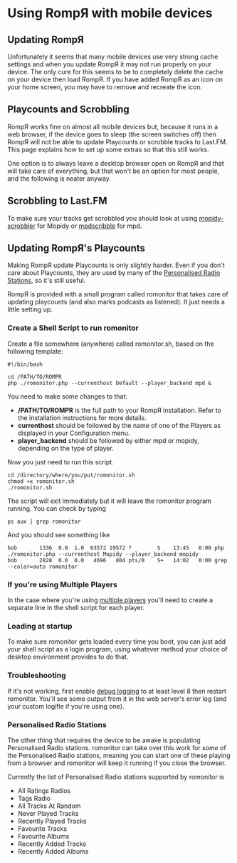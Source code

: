 # Using RompЯ with mobile devices

## Updating RompЯ

Unfortunately it seems that many mobile devices use very strong cache settings and when you update RompЯ it may not run properly on your device. The only cure for this seems to be to completely delete the cache on your device then load RompЯ. If you have added RompЯ as an icon on your home screen, you may have to remove and recreate the icon.

## Playcounts and Scrobbling

RompЯ works fine on almost all mobile devices but, because it runs in a web browser, if the device goes to sleep (the screen switches off) then RompЯ will not be able to update Playcounts or scrobble tracks to Last.FM. This page explains how to set up some extras so that this still works.

One option is to always leave a desktop browser open on RompЯ and that will take care of everything, but that won't be an option for most people, and the following is neater anyway.

## Scrobbling to Last.FM

To make sure your tracks get scrobbled you should look at using [mopidy-scrobbler](https://github.com/mopidy/mopidy-scrobbler) for Mopidy or [mpdscribble](https://www.musicpd.org/clients/mpdscribble/) for mpd.

## Updating RompЯ's Playcounts

Making RompЯ update Playcounts is only slightly harder. Even if you don't care about Playcounts, they are used by many of the [Personalised Radio Stations](/RompR/Personalised-Radio), so it's still useful.

RompЯ is provided with a small program called romonitor that takes care of updating playcounts (and also marks podcasts as listened). It just needs a little setting up.

### Create a Shell Script to run romonitor

Create a file somewhere (anywhere) called romonitor.sh, based on the following template:

    #!/bin/bash

    cd /PATH/TO/ROMPR
    php ./romonitor.php --currenthost Default --player_backend mpd &

You need to make some changes to that:

* **/PATH/TO/ROMPR** is the full path to your RompЯ installation. Refer to the installation instructions for more details.
* **currenthost** should be followed by the name of one of the Players as displayed in your Configuration menu.
* **player_backend** should be followed by either mpd or mopidy, depending on the type of player.

Now you just need to run this script.

    cd /directory/where/you/put/romonitor.sh
    chmod +x romonitor.sh
    ./romonitor.sh

The script will exit immediately but it will leave the romonitor program running. You can check by typing

    ps aux | grep romonitor

And you should see something like

    bob       1336  0.0  1.0  63572 19572 ?        S    13:45   0:00 php ./romonitor.php --currenthost Mopidy --player_backend mopidy
    bob       2828  0.0  0.0   4696   804 pts/0    S+   14:02   0:00 grep --color=auto romonitor

### If you're using Multiple Players

In the case where you're using [multiple players](/RompR/Using-Multiple-Players) you'll need to create a separate line in the shell script for each player.

### Loading at startup

To make sure romonitor gets loaded every time you boot, you can just add your shell script as a login program, using whatever method your choice of desktop environment provides to do that.

### Troubleshooting

If it's not working, first enable [debug logging](/RompR/Troubleshooting) to at least level 8 then restart romonitor. You'll see some output from it in the web server's error log (and your custom logifle if you're using one).

### Personalised Radio Stations

The other thing that requires the device to be awake is populating Personalised Radio stations. romonitor can take over this work for *some* of the Personalised Radio stations, meaning you can start one of these playing from a browser and romonitor will keep it running if you close the browser.

Currently the list of Personalised Radio stations supported by romonitor is

* All Ratings Radios
* Tags Radio
* All Tracks At Random
* Never Played Tracks
* Recently Played Tracks
* Favourite Tracks
* Favourite Albums
* Recently Added Tracks
* Recently Added Albums

